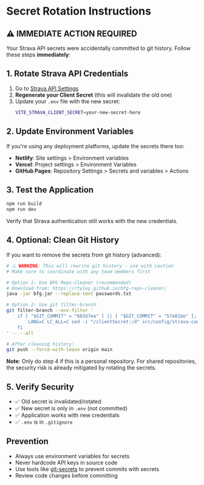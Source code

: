 # Secret Rotation Instructions

## ⚠️ IMMEDIATE ACTION REQUIRED

Your Strava API secrets were accidentally committed to git history. Follow these steps **immediately**:

## 1. Rotate Strava API Credentials

1. Go to [Strava API Settings](https://www.strava.com/settings/api)
2. **Regenerate your Client Secret** (this will invalidate the old one)
3. Update your `.env` file with the new secret:
   ```bash
   VITE_STRAVA_CLIENT_SECRET=your-new-secret-here
   ```

## 2. Update Environment Variables

If you're using any deployment platforms, update the secrets there too:
- **Netlify**: Site settings > Environment variables
- **Vercel**: Project settings > Environment Variables
- **GitHub Pages**: Repository Settings > Secrets and variables > Actions

## 3. Test the Application

```bash
npm run build
npm run dev
```

Verify that Strava authentication still works with the new credentials.

## 4. Optional: Clean Git History

If you want to remove the secrets from git history (advanced):

```bash
# ⚠️ WARNING: This will rewrite git history - use with caution
# Make sure to coordinate with any team members first

# Option 1: Use BFG Repo-Cleaner (recommended)
# Download from: https://rtyley.github.io/bfg-repo-cleaner/
java -jar bfg.jar --replace-text passwords.txt

# Option 2: Use git filter-branch
git filter-branch --env-filter '
    if [ "$GIT_COMMIT" = "683d7ea" ] || [ "$GIT_COMMIT" = "57e81be" ]; then
        LANG=C LC_ALL=C sed -i "/clientSecret:/d" src/config/strava-config.ts
    fi
' -- --all

# After cleaning history:
git push --force-with-lease origin main
```

**Note**: Only do step 4 if this is a personal repository. For shared repositories, the security risk is already mitigated by rotating the secrets.

## 5. Verify Security

- ✅ Old secret is invalidated/rotated
- ✅ New secret is only in `.env` (not committed)  
- ✅ Application works with new credentials
- ✅ `.env` is in `.gitignore`

## Prevention

- Always use environment variables for secrets
- Never hardcode API keys in source code
- Use tools like [git-secrets](https://github.com/awslabs/git-secrets) to prevent commits with secrets
- Review code changes before committing
